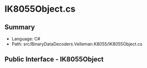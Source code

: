 ﻿# IK8055Object.cs

## Summary

* Language: C#
* Path: src/BinaryDataDecoders.Velleman.K8055/IK8055Object.cs

## Public Interface - IK8055Object

